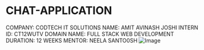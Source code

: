 # CHAT-APPLICATION
COMPANY: CODTECH IT SOLUTIONS
NAME: AMIT AVINASH JOSHI 
INTERN ID: CT12WUTV
DOMAIN NAME: FULL STACK WEB DEVELOPMENT
DURATION: 12 WEEKS 
MENTOR: NEELA SANTO0SH
![Image](https://github.com/user-attachments/assets/e75936a1-1bb1-4b15-8ab9-220d9967ec55)
